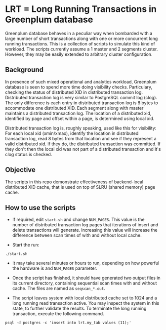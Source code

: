 # LRT = Long Running Transactions in Greenplum database

Greenplum database behaves in a peculiar way when bombarded with a
large number of short transactions along with one or more concurrent
long running transactions.  This is a collection of scripts to
simulate this kind of workload.  The scripts currently assume a 1
master and 2 segments cluster.  However, they may be easily extended
to arbitrary cluster configuration.

## Background
In presence of such mixed operational and analytics workload,
Greenplum database is seen to spend more time doing visibility checks.
Particulary, checking the status of distributed XID in distributed
transaction log.  Distributed transaction log is very similar to
PostgreSQL commit log (clog).  The only difference is each entry in
distributed transaction log is 8 bytes to accommodate one distributed
XID.  Each segment along with master maintains a distributed
transaction log.  The location of a distributed xid, identified by
page and offset within a page, is determined using local xid.

Distributed transaction log is, roughly speaking, used like this for
visibility: For each local xid (xmin/xmax), identify the location in
distributed transaction log, read 8 bytes from that location and see
if they represent a valid distributed xid.  If they do, the
distributed transaction was committed.  If they don't then the local
xid was not part of a distributed transaction and it's clog status is
checked.

## Objective

The scripts in this repo demonstrate effectiveness of backend-local
distributed XID cache, that is used on top of SLRU (shared memory)
page cache.

## How to use the scripts

* If required, edit `start.sh` and change `NUM_PAGES`.  This value is
  the number of distributed transaction log pages that iterations of
  insert and delete transactions will generate.  Increasing this value
  will increase the difference between scan times of with and without
  local cache.

* Start the run:

```
./start.sh
```

* It may take several minutes or hours to run, depending on how
  powerful the hardware is and `NUM_PAGES` parameter.

* Once the script has finished, it should have generated two output
  files in its current directory, containing sequential scan times
  with and without cache.  The files are named as `seqscan_*.out`.

* The script leaves system with local distributed cache set to 1024
  and a long running read transaction active.  You may inspect the
  system in this state, to further validate the results.  To terminate
  the long running transaction, execute the following command.

```
psql -d postgres -c 'insert into lrt.my_tab values (11);'
```
